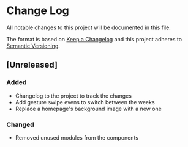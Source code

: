# Change Log
All notable changes to this project will be documented in this file.

The format is based on [Keep a Changelog](http://keepachangelog.com/) 
and this project adheres to [Semantic Versioning](http://semver.org/).

## [Unreleased]
### Added
- Changelog to the project to track the changes 
- Add gesture swipe evens to switch between the weeks
- Replace a homepage's background image with a new one

### Changed
- Removed unused modules from the components 